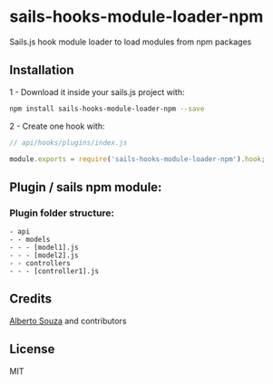 # sails-hooks-module-loader-npm

Sails.js hook module loader to load modules from npm packages

## Installation

1 - Download it inside your sails.js project with:

```sh
npm install sails-hooks-module-loader-npm --save
```

2 - Create one hook with:

```js
// api/hooks/plugins/index.js

module.exports = require('sails-hooks-module-loader-npm').hook;

```

## Plugin / sails npm module:

### Plugin folder structure:

 ```
 - api
 - - models
 - - - [model1].js
 - - - [model2].js
 - - controllers
 - - - [controller1].js
 ```



## Credits
[Alberto Souza](https://github.com/albertosouza/) and contributors

## License

MIT
